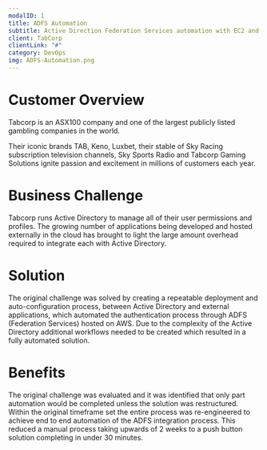 ```yaml
---
modalID: 1
title: ADFS Automation
subtitle: Active Direction Federation Services automation with EC2 and CloudFormation
client: TabCorp
clientLink: "#"
category: DevOps
img: ADFS-Automation.png
---
```

# Customer Overview
Tabcorp is an ASX100 company and one of the largest publicly listed gambling companies in the world.

Their iconic brands TAB, Keno, Luxbet, their stable of Sky Racing subscription television channels, Sky Sports Radio and Tabcorp Gaming Solutions ignite passion and excitement in millions of customers each year.

# Business Challenge

Tabcorp runs Active Directory to manage all of their user permissions and profiles. The growing number of applications being developed and hosted externally in the cloud has brought to light the large amount overhead required to integrate each with Active Directory.

# Solution

The original challenge was solved by creating a repeatable deployment and auto-configuration process, between Active Directory and external applications, which automated the authentication process through ADFS (Federation Services) hosted on AWS. Due to the complexity of the Active Directory additional workflows needed to be created which resulted in a fully automated solution.

# Benefits

The original challenge was evaluated and it was identified that only part automation would be completed unless the solution was restructured. Within the original timeframe set the entire process was re-engineered to achieve end to end automation of the ADFS integration process. This reduced a manual process taking upwards of 2 weeks to a push button solution completing in under 30 minutes.
